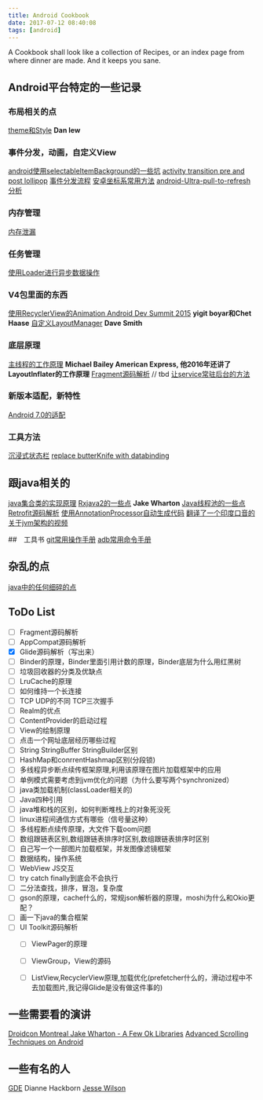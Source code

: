 ```yaml
---
title: Android Cookbook
date: 2017-07-12 08:40:08
tags: [android]
---
```


A Cookbook shall look like a collection of Recipes, or an index page from where dinner are made. And it keeps you sane.

<!--more-->

## Android平台特定的一些记录

### 布局相关的点
[theme和Style](http://haldir65.github.io/2016/10/10/theme-versus-style/)  **Dan lew**



### 事件分发，动画，自定义View
[android使用selectableItemBackground的一些坑](http://haldir65.github.io/2016/09/23/selectableItemBackground-foreground/)
[activity transition pre and post lollipop](http://haldir65.github.io/2016/09/27/activity-transition-pre-and-post-lollipop/)
[事件分发流程](http://haldir65.github.io/2016/10/06/touch-event-distribution/)
[安卓坐标系常用方法](http://haldir65.github.io/2016/10/13/2016-10-13-Android-coordinate-System/)
[android-Ultra-pull-to-refresh分析](http://haldir65.github.io/2016/10/24/2016-10-24-a-peek-on-pull-to-refresh/)


### 内存管理
[内存泄漏](http://haldir65.github.io/2016/09/18/android-inner-class-leak/)


### 任务管理
[使用Loader进行异步数据操作](http://haldir65.github.io/2016/10/15/2016-10-15-using-loader-in-android-app/)

### V4包里面的东西
[使用RecyclerView的Animation Android Dev Summit 2015](http://haldir65.github.io/2016/10/20/2016-10-20-RecyclerViewAnimationStuff/)   **yigit boyar和Chet Haase**
[自定义LayoutManager](http://haldir65.github.io/2016/10/20/2016-10-20-write-your-own-layoutmanager/)  **Dave Smith**


### 底层原理
[主线程的工作原理](http://haldir65.github.io/2016/10/12/2016-10-12-How-the-mainThread-work/) **Michael Bailey American Express, 他2016年还讲了LayoutInflater的工作原理**
[Fragment源码解析](http://haldir65.github.io/2017/07/12/2017-07-12-fragment-decoded/)   // tbd
[让service常驻后台的方法](http://haldir65.github.io/2016/10/20/2016-10-20-android-dirty-code/)

### 新版本适配，新特性
[Android 7.0的适配](http://haldir65.github.io/2016/10/08/android-7-0-new-features/)

### 工具方法
[沉浸式状态栏](http://haldir65.github.io/2016/10/14/2016-10-14-Android-translucent-status-bar/)
[replace butterKnife with databinding](http://haldir65.github.io/2016/09/22/replace-butterKnife-with-databinding/)




## 跟java相关的
[java集合类的实现原理](http://haldir65.github.io/2017/06/25/2017-06-12-Collections-Refuled-by-Stuart-Marks/)
[Rxjava2的一些点](http://haldir65.github.io/2017/04/23/2017-04-23-rxjava2-for-android/) **Jake Wharton**
[Java线程池的一些点](http://haldir65.github.io/2017/04/30/2017-04-30-concurrency-and-beyond/)
[Retrofit源码解析](http://haldir65.github.io/2017/07/01/2017-07-01-it-began-with-a-few-bits/)
[使用AnnotationProcessor自动生成代码](http://haldir65.github.io/2016/12/31/2016-12-31-Eliminating-BoilPlate-AnnotationProcessor/)
[翻译了一个印度口音的关于jvm架构的视频](http://haldir65.github.io/2017/05/24/2017-05-24-jvm-architecture/)



##　工具书
[git常用操作手册](http://haldir65.github.io/2016/09/27/git-manual/)
[adb常用命令手册](http://haldir65.github.io/2016/12/10/2016-12-10-adb-command/)

## 杂乱的点
[java中的任何细碎的点](http://haldir65.github.io/2017/06/17/2017-06-17-tiny-details-in-java/)


## ToDo List
- [ ] Fragment源码解析
- [ ] AppCompat源码解析
- [X] Glide源码解析（写出来）
- [ ] Binder的原理，Binder里面引用计数的原理，Binder底层为什么用红黑树
- [ ] 垃圾回收器的分类及优缺点
- [ ] LruCache的原理
- [ ] 如何维持一个长连接
- [ ] TCP UDP的不同 TCP三次握手
- [ ] Realm的优点
- [ ] ContentProvider的启动过程
- [ ] View的绘制原理
- [ ] 点击一个网址底层经历哪些过程
- [ ] String StringBuffer StringBuilder区别
- [ ] HashMap和conrrentHashmap区别(分段锁)
- [ ] 多线程异步断点续传框架原理,利用该原理在图片加载框架中的应用
- [ ] 单例模式需要考虑到jvm优化的问题（为什么要写两个synchronized）
- [ ] java类加载机制(classLoader相关的)
- [ ] Java四种引用
- [ ] java堆和栈的区别，如何判断堆栈上的对象死没死
- [ ] linux进程间通信方式有哪些（信号量这种）
- [ ] 多线程断点续传原理，大文件下载oom问题
- [ ] 数组跟链表区别,数组跟链表排序时区别,数组跟链表排序时区别
- [ ] 自己写一个一部图片加载框架，并发图像滤镜框架
- [ ] 数据结构，操作系统
- [ ] WebView JS交互
- [ ] try catch finally到底会不会执行
- [ ] 二分法查找，排序，冒泡，复杂度
- [ ] gson的原理，cache什么的，常规json解析器的原理，moshi为什么和Okio更配？
- [ ] 画一下java的集合框架
- [ ] UI Toolkit源码解析
    - [ ] ViewPager的原理
    - [ ] ViewGroup，View的源码
    - [ ] ListView,RecyclerView原理,加载优化(prefetcher什么的，滑动过程中不去加载图片,我记得Glide是没有做这件事的)



## 一些需要看的演讲
[Droidcon Montreal Jake Wharton - A Few Ok Libraries](https://www.youtube.com/watch?v=WvyScM_S88c)
[Advanced Scrolling Techniques on Android](https://www.youtube.com/watch?v=N3J4ZFiR_3Q)

## 一些有名的人
[GDE](https://developers.google.com/experts/all/technology/android) 
Dianne Hackborn
[Jesse Wilson](https://github.com/swankjesse)





